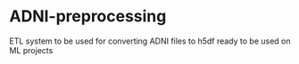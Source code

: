 # ADNI-preprocessing
ETL system to be used for converting ADNI files to h5df ready to be used on ML projects
